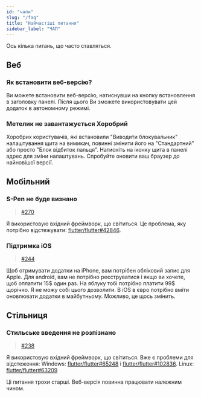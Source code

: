 ```yaml
---
id: "чапи"
slug: "/faq"
title: "Найчастіші питання"
sidebar_label: "ЧАП"
---
```


Ось кілька питань, що часто ставляться.

## Веб

### Як встановити веб-версію?

Ви можете встановити веб-версію, натиснувши на кнопку встановлення в заголовку панелі. Після цього Ви зможете використовувати цей додаток в автономному режимі.

### Метелик не завантажується Хоробрий

Хоробрих користувачів, які встановили "Виводити блокувальник" налаштування щита на вимикач, повинні змінити його на "Стандартний" або просто "Блок відбиток пальця". Натисніть на іконку щита в панелі адрес для зміни налаштувань. Спробуйте оновити ваш браузер до найновішої версії.

## Мобільний

### S-Pen не буде визнано

> [#270](https://github.com/LinwoodDev/Butterfly/issues/270)

Я використовую вхідний фреймворк, що світиться. Це проблема, яку потрібно відстежувати: [flutter/flutter#42846](https://github.com/flutter/flutter/issues/42846).

### Підтримка iOS

> [#244](https://github.com/LinwoodDev/Butterfly/issues/244)

Щоб отримувати додатки на iPhone, вам потрібен обліковий запис для Apple. Для android, вам не потрібно реєструватися і якщо ви хочете, щоб оплатити 15$ один раз. На яблуку тобі потрібно платити 99$ щорічно. Я не можу собі цього дозволити. В iOS в євро потрібно вміти оновлювати додатки в майбутньому. Можливо, це щось змінить.

## Стільниця

### Стильське введення не розпізнано

> [#238](https://github.com/LinwoodDev/Butterfly/issues/238)

Я використовую вхідний фреймворк, що світиться. Вже є проблеми для відстеження: Windows: [flutter/flutter#65248](https://github.com/flutter/flutter/issues/65248) і [flutter/flutter#102836](https://github.com/flutter/flutter/issues/102836). Linux: [flutter/flutter#63209](https://github.com/flutter/flutter/issues/63209)

Ці питання трохи старші. Веб-версія повинна працювати належним чином.
